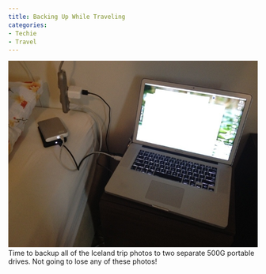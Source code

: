```yaml
---
title: Backing Up While Traveling
categories:
- Techie
- Travel
---
```


[![](/assets/posts/2012/20120905-165628.jpg)](http://thingelstad.com/s/backing-up-while-traveling/20120905-165628-jpg/img)
Time to backup all of the Iceland trip photos to two separate 500G portable drives. Not going to lose any of these photos!
